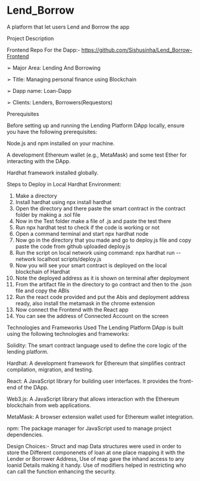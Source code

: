 # Lend_Borrow
A platform that let users Lend and Borrow the app

Project Description

Frontend Repo For the Dapp:- https://github.com/Sishusinha/Lend_Borrow-Frontend


➢ Major Area: Lending And Borrowing

➢ Title: Managing personal finance using Blockchain

➢ Dapp name: Loan-Dapp

➢ Clients: Lenders, Borrowers(Requestors)


Prerequisites

Before setting up and running the Lending Platform DApp locally, ensure you have the following prerequisites:

Node.js and npm installed on your machine.            

A development Ethereum wallet (e.g., MetaMask) and some test Ether for interacting with the DApp.

Hardhat framework installed globally.

Steps to Deploy in Local Hardhat Environment:
1. Make a directory
2. Install hardhat using npx install hardhat
3. Open the directory and there paste the smart contract in the contract folder by making a
.sol file
4. Now in the Test folder make a file of .js and paste the test there
5. Run npx hardhat test to check if the code is working or not
6. Open a command terminal and start npx hardhat node
7. Now go in the directory that you made and go to deploy.js file and copy paste the code 
from github uploaded deploy.js
8. Run the script on local network using command:
npx hardhat run --network localhost scripts/deploy.js
9. Now you will see your smart contract is deployed on the local blockchain of Hardhat
10. Note the deployed address as it is shown on terminal after deployment
11. From the artifact file in the directory to go contract and then to the .json file and copy the 
ABIs
12. Run the react code provided and put the Abis and deployment address ready, also install 
the metamask in the chrome extension
13. Now connect the Frontend with the React app
14. You can see the address of Connected Account on the screen


Technologies and Frameworks Used
The Lending Platform DApp is built using the following technologies and frameworks:

Solidity: The smart contract language used to define the core logic of the lending platform.

Hardhat: A development framework for Ethereum that simplifies contract compilation, migration, and testing.

React: A JavaScript library for building user interfaces. It provides the front-end of the DApp.

Web3.js: A JavaScript library that allows interaction with the Ethereum blockchain from web applications.

MetaMask: A browser extension wallet used for Ethereum wallet integration.

npm: The package manager for JavaScript used to manage project dependencies.

Design Choices:-
Struct and map Data structures were used in order to store the Different componenets of loan at one place mapping it with the Lender or Borrower Address, Use of map gave the inhand access to any loanid Details making it handy. Use of modifiers helped in restricting who can call the function enhancing the security.
